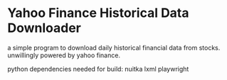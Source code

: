 # Yahoo Finance Historical Data Downloader
a simple program to download daily historical financial data from stocks.
unwillingly powered by yahoo finance.

python dependencies needed for build:
nuitka
lxml
playwright
